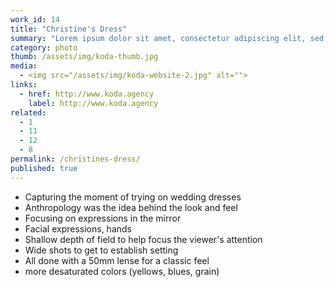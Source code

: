 ```yaml
---
work_id: 14
title: "Christine's Dress"
summary: "Lorem ipsum dolor sit amet, consectetur adipiscing elit, sed do eiusmod tempor incididunt ut labore et dolore magna aliqua. Ut enim ad minim veniam, quis nostrud exercitation"
category: photo
thumb: /assets/img/koda-thumb.jpg
media: 
  - <img src="/assets/img/koda-website-2.jpg" alt="">
links:
  - href: http://www.koda.agency
    label: http://www.koda.agency
related:
  - 1
  - 11
  - 12
  - 8
permalink: /christines-dress/
published: true
---
```

- Capturing the moment of trying on wedding dresses
- Anthropology was the idea behind the look and feel
- Focusing on expressions in the mirror
- Facial expressions, hands
- Shallow depth of field to help focus the viewer's attention
- Wide shots to get to establish setting
- All done with a 50mm lense for a classic feel
- more desaturated colors (yellows, blues, grain)
